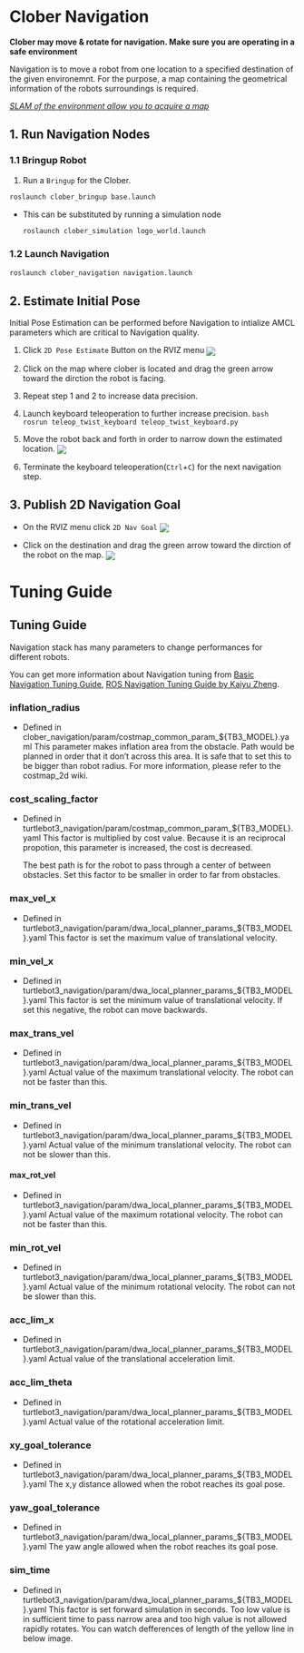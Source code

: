 # Clober Navigation
**Clober may move & rotate for navigation. Make sure you are operating in a safe environment**

Navigation is to move a robot from one location to a specified destination of the given environemnt. For the purpose, a map containing the geometrical information of the robots surroundings is required.

[*SLAM of the environment allow you to acquire a map*](https://github.com/clobot-git/clober/tree/noetic-devel/clober_slam)

## 1. Run Navigation Nodes
### 1.1 Bringup Robot
1. Run a `Bringup` for the Clober.
  ```bash
  roslaunch clober_bringup base.launch
  ```
- This can be substituted by running a simulation node
  ```bash
  roslaunch clober_simulation logo_world.launch
  ```

### 1.2 Launch Navigation
```bash
roslaunch clober_navigation navigation.launch
```

## 2. Estimate Initial Pose
Initial Pose Estimation can be performed before Navigation to intialize AMCL parameters which are critical to Navigation quality. 
  1. Click `2D Pose Estimate` Button on the RVIZ menu
    <img align="center" src="https://github.com/clobot-git/testrobot/blob/noetic-devel/images/2d_pose_estimate.png">

  2. Click on the map where clober is located and drag the green arrow toward the dirction the robot is facing.

  3. Repeat step 1 and 2 to increase data precision.

  4. Launch keyboard teleoperation to further increase precision.
    ```bash
    rosrun teleop_twist_keyboard teleop_twist_keyboard.py
    ```

  5. Move the robot back and forth in order to narrow down the estimated location.
    [<img align="center" src="https://github.com/clobot-git/testrobot/blob/noetic-devel/gifs/clober_amcl.gif">](https://youtube.com)

  6. Terminate the keyboard teleoperation(`Ctrl`+`C`) for the next navigation step. 

## 3. Publish 2D Navigation Goal
- On the RVIZ menu click `2D Nav Goal`
  <img align="center" src="https://github.com/clobot-git/testrobot/blob/noetic-devel/images/2d_nav_goal.png">

- Click on the destination and drag the green arrow toward the dirction of the robot on the map.
  [<img align="center" src="https://github.com/clobot-git/testrobot/blob/noetic-devel/gifs/clober_navigation.gif">](https://youtube.com/)


# Tuning Guide

## Tuning Guide
Navigation stack has many parameters to change performances for different robots.

You can get more information about Navigation tuning from [Basic Navigation Tuning Guide](http://wiki.ros.org/navigation/Tutorials/Navigation%20Tuning%20Guide), [ROS Navigation Tuning Guide by Kaiyu Zheng](https://kaiyuzheng.me/documents/navguide.pdf).

### inflation_radius
- Defined in clober_navigation/param/costmap_common_param_${TB3_MODEL}.yaml
  This parameter makes inflation area from the obstacle. Path would be planned in order that it don’t across this area. It is safe that to set this to be bigger than robot radius. For more information, please refer to the costmap_2d wiki.


### cost_scaling_factor
- Defined in turtlebot3_navigation/param/costmap_common_param_${TB3_MODEL}.yaml
  This factor is multiplied by cost value. Because it is an reciprocal propotion, this parameter is increased, the cost is decreased.


  The best path is for the robot to pass through a center of between obstacles. Set this factor to be smaller in order to far from obstacles.

### max_vel_x
- Defined in turtlebot3_navigation/param/dwa_local_planner_params_${TB3_MODEL}.yaml
  This factor is set the maximum value of translational velocity.

### min_vel_x
- Defined in turtlebot3_navigation/param/dwa_local_planner_params_${TB3_MODEL}.yaml
  This factor is set the minimum value of translational velocity. If set this negative, the robot can move backwards.

### max_trans_vel
- Defined in turtlebot3_navigation/param/dwa_local_planner_params_${TB3_MODEL}.yaml
  Actual value of the maximum translational velocity. The robot can not be faster than this.

### min_trans_vel
- Defined in turtlebot3_navigation/param/dwa_local_planner_params_${TB3_MODEL}.yaml
  Actual value of the minimum translational velocity. The robot can not be slower than this.

#### max_rot_vel
- Defined in turtlebot3_navigation/param/dwa_local_planner_params_${TB3_MODEL}.yaml
  Actual value of the maximum rotational velocity. The robot can not be faster than this.

### min_rot_vel
- Defined in turtlebot3_navigation/param/dwa_local_planner_params_${TB3_MODEL}.yaml
  Actual value of the minimum rotational velocity. The robot can not be slower than this.

### acc_lim_x
- Defined in turtlebot3_navigation/param/dwa_local_planner_params_${TB3_MODEL}.yaml
  Actual value of the translational acceleration limit.

### acc_lim_theta
- Defined in turtlebot3_navigation/param/dwa_local_planner_params_${TB3_MODEL}.yaml
  Actual value of the rotational acceleration limit.

### xy_goal_tolerance
- Defined in turtlebot3_navigation/param/dwa_local_planner_params_${TB3_MODEL}.yaml
  The x,y distance allowed when the robot reaches its goal pose.

### yaw_goal_tolerance
- Defined in turtlebot3_navigation/param/dwa_local_planner_params_${TB3_MODEL}.yaml
  The yaw angle allowed when the robot reaches its goal pose.

### sim_time
- Defined in turtlebot3_navigation/param/dwa_local_planner_params_${TB3_MODEL}.yaml
  This factor is set forward simulation in seconds. Too low value is in sufficient time to pass narrow area and too high value is not allowed rapidly rotates. You can watch defferences of length of the yellow line in below image.